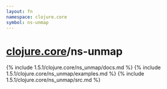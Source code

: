 ```yaml
---
layout: fn
namespace: clojure.core
symbol: ns-unmap
---
```


# [clojure.core](../)/ns-unmap

{% include 1.5.1/clojure.core/ns_unmap/docs.md %}
{% include 1.5.1/clojure.core/ns_unmap/examples.md %}
{% include 1.5.1/clojure.core/ns_unmap/src.md %}

